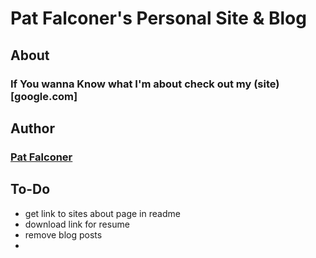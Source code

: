 # Pat Falconer's Personal Site & Blog
## About
### If You wanna Know what I'm about check out my (site)[google.com]
## Author 
### [Pat Falconer](https://github.com/P-J-FALCONER/)
## To-Do
* get link to sites about page in readme
* download link for resume
* remove blog posts
* 
